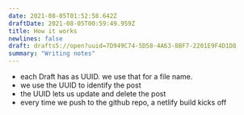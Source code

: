 ```yaml
---
date: 2021-08-05T01:52:58.642Z
draftDate: 2021-08-05T00:59:49.959Z
title: How it works
newlines: false
draft: drafts5://open?uuid=7D949C74-5D58-4A63-8BF7-2201E9F4D1D8
summary: "Writing notes"
---
```




- each Draft has as UUID. we use that for a file name.
- we use the UUID to identify the post
- the UUID lets us update and delete the post
- every time we push to the github repo, a netlify build kicks off
